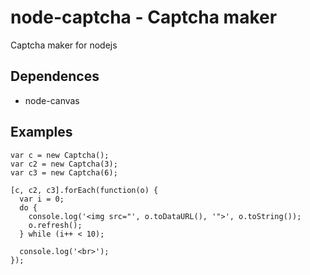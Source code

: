 # node-captcha - Captcha maker

  Captcha maker for nodejs

## Dependences

  - node-canvas

## Examples

    var c = new Captcha();
    var c2 = new Captcha(3);
    var c3 = new Captcha(6);

    [c, c2, c3].forEach(function(o) {
      var i = 0;
      do {
        console.log('<img src="', o.toDataURL(), '">', o.toString());
        o.refresh();
      } while (i++ < 10);

      console.log('<br>');
    });

